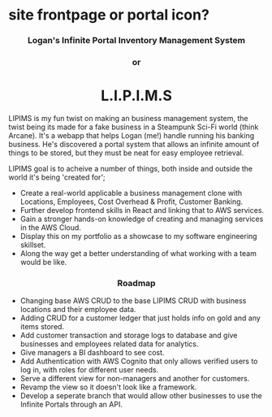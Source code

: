 
# site frontpage or portal icon?

<h3 align="center"> Logan's Infinite Portal Inventory Management System </h3>

<h3 align="center"> or </h3>

<h1 align="center"> L.I.P.I.M.S </h1>
<p> 
LIPIMS is my fun twist on making an business management system, the twist being its made for a fake business in a Steampunk Sci-Fi world (think Arcane). It's a webapp that helps Logan (me!) handle running his banking business. He's discovered a portal system that allows an infinite amount of things to be stored, but they must be neat for easy employee retrieval. 
</p>

LIPIMS goal is to acheive a number of things, both inside and outside the world it's being 'created for';

- Create a real-world applicable a business management clone with Locations, Employees, Cost Overhead & Profit, Customer Banking.
- Further develop frontend skills in React and linking that to AWS services.
- Gain a stronger hands-on knowledge of creating and managing services in the AWS Cloud.
- Display this on my portfolio as a showcase to my software engineering skillset.
- Along the way get a better understanding of what working with a team would be like.

<h3 align="center"> Roadmap </h3>

- Changing base AWS CRUD to the base LIPIMS CRUD with business locations and their employee data. 
- Adding CRUD for a customer ledger that just holds info on gold and any items stored. 
- Add customer transaction and storage logs to database and give businesses and employees related data for analytics.  
- Give managers a BI dashboard to see cost. 
- Add Authentication with AWS Cognito that only allows verified users to log in, with roles for different user needs.  
- Serve a different view for non-managers and another for customers. 
- Revamp the view so it doesn't look like a framework. 
- Develop a seperate branch that would allow other businesses to use the Infinite Portals through an API. 
 
